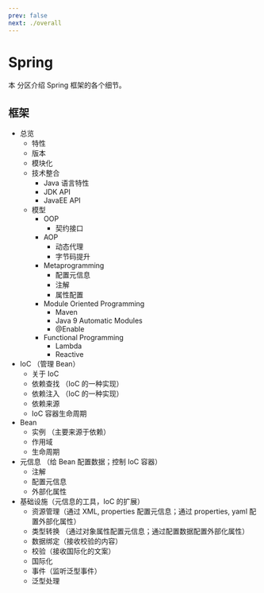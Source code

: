 ```yaml
---
prev: false
next: ./overall
---
```


# Spring
本 分区介绍 Spring 框架的各个细节。

## 框架

- 总览
    - 特性
    - 版本
    - 模块化
    - 技术整合
        - Java 语言特性
        - JDK API
        - JavaEE API
    - 模型
        - OOP
            - 契约接口
        - AOP
            - 动态代理
            - 字节码提升
        - Metaprogramming
            - 配置元信息
            - 注解
            - 属性配置
        - Module Oriented Programming
            - Maven
            - Java 9 Automatic Modules
            - @Enable
        - Functional Programming
            - Lambda
            - Reactive
- IoC （管理 Bean）
    - 关于 IoC
    - 依赖查找 （IoC 的一种实现）
    - 依赖注入 （IoC 的一种实现）
    - 依赖来源
    - IoC 容器生命周期
- Bean
    - 实例 （主要来源于依赖）
    - 作用域
    - 生命周期
- 元信息 （给 Bean 配置数据；控制 IoC 容器）
    - 注解
    - 配置元信息
    - 外部化属性
- 基础设施（元信息的工具，IoC 的扩展）
    - 资源管理（通过 XML, properties 配置元信息；通过 properties, yaml 配置外部化属性）
    - 类型转换 （通过对象属性配置元信息；通过配置数据配置外部化属性）
    - 数据绑定（接收校验的内容）
    - 校验（接收国际化的文案）
    - 国际化
    - 事件（监听泛型事件）
    - 泛型处理
